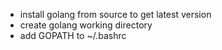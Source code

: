 
- install golang from source to get latest version
- create golang working directory
- add GOPATH to ~/.bashrc
